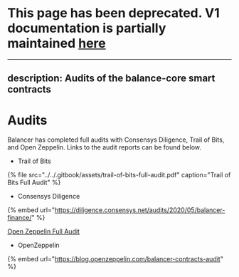# This page has been deprecated. V1 documentation is partially maintained [here](https://docs.balancer.fi/v/v1/core-concepts/security/audits)

---
description: Audits of the balance-core smart contracts
---

# Audits

Balancer has completed full audits with Consensys Diligence, Trail of Bits, and Open Zeppelin. Links to the audit reports can be found below.

* Trail of Bits

{% file src="../../.gitbook/assets/trail-of-bits-full-audit.pdf" caption="Trail of Bits Full Audit" %}

*  Consensys Diligence

{% embed url="https://diligence.consensys.net/audits/2020/05/balancer-finance/" %}

[Open Zeppelin Full Audit](https://blog.openzeppelin.com/balancer-contracts-audit/)

* OpenZeppelin

{% embed url="https://blog.openzeppelin.com/balancer-contracts-audit" %}

